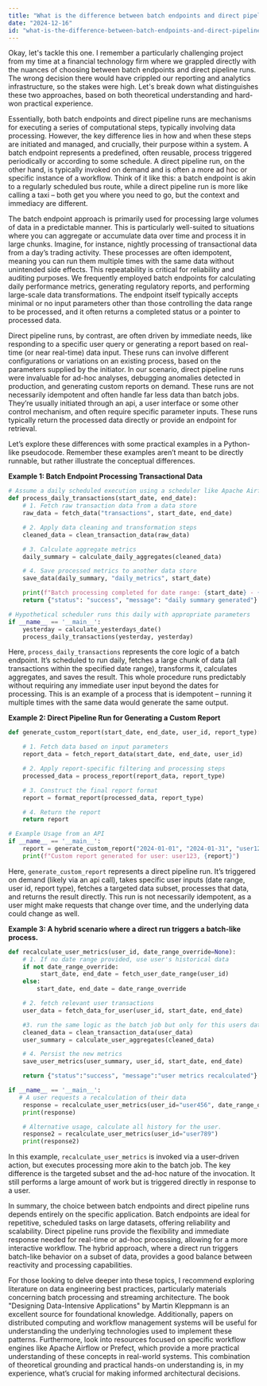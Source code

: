 ```yaml
---
title: "What is the difference between batch endpoints and direct pipeline runs?"
date: "2024-12-16"
id: "what-is-the-difference-between-batch-endpoints-and-direct-pipeline-runs"
---
```


Okay, let's tackle this one. I remember a particularly challenging project from my time at a financial technology firm where we grappled directly with the nuances of choosing between batch endpoints and direct pipeline runs. The wrong decision there would have crippled our reporting and analytics infrastructure, so the stakes were high. Let's break down what distinguishes these two approaches, based on both theoretical understanding and hard-won practical experience.

Essentially, both batch endpoints and direct pipeline runs are mechanisms for executing a series of computational steps, typically involving data processing. However, the key difference lies in how and when these steps are initiated and managed, and crucially, their purpose within a system. A batch endpoint represents a predefined, often reusable, process triggered periodically or according to some schedule. A direct pipeline run, on the other hand, is typically invoked on demand and is often a more ad hoc or specific instance of a workflow. Think of it like this: a batch endpoint is akin to a regularly scheduled bus route, while a direct pipeline run is more like calling a taxi – both get you where you need to go, but the context and immediacy are different.

The batch endpoint approach is primarily used for processing large volumes of data in a predictable manner. This is particularly well-suited to situations where you can aggregate or accumulate data over time and process it in large chunks. Imagine, for instance, nightly processing of transactional data from a day’s trading activity. These processes are often idempotent, meaning you can run them multiple times with the same data without unintended side effects. This repeatability is critical for reliability and auditing purposes. We frequently employed batch endpoints for calculating daily performance metrics, generating regulatory reports, and performing large-scale data transformations. The endpoint itself typically accepts minimal or no input parameters other than those controlling the data range to be processed, and it often returns a completed status or a pointer to processed data.

Direct pipeline runs, by contrast, are often driven by immediate needs, like responding to a specific user query or generating a report based on real-time (or near real-time) data input. These runs can involve different configurations or variations on an existing process, based on the parameters supplied by the initiator. In our scenario, direct pipeline runs were invaluable for ad-hoc analyses, debugging anomalies detected in production, and generating custom reports on demand. These runs are not necessarily idempotent and often handle far less data than batch jobs. They’re usually initiated through an api, a user interface or some other control mechanism, and often require specific parameter inputs. These runs typically return the processed data directly or provide an endpoint for retrieval.

Let’s explore these differences with some practical examples in a Python-like pseudocode. Remember these examples aren’t meant to be directly runnable, but rather illustrate the conceptual differences.

**Example 1: Batch Endpoint Processing Transactional Data**

```python
# Assume a daily scheduled execution using a scheduler like Apache Airflow
def process_daily_transactions(start_date, end_date):
    # 1. Fetch raw transaction data from a data store
    raw_data = fetch_data("transactions", start_date, end_date)

    # 2. Apply data cleaning and transformation steps
    cleaned_data = clean_transaction_data(raw_data)

    # 3. Calculate aggregate metrics
    daily_summary = calculate_daily_aggregates(cleaned_data)

    # 4. Save processed metrics to another data store
    save_data(daily_summary, "daily_metrics", start_date)

    print(f"Batch processing completed for date range: {start_date} - {end_date}")
    return {"status": "success", "message": "daily summary generated"}

# Hypothetical scheduler runs this daily with appropriate parameters
if __name__ == '__main__':
    yesterday = calculate_yesterdays_date()
    process_daily_transactions(yesterday, yesterday)
```

Here, `process_daily_transactions` represents the core logic of a batch endpoint. It’s scheduled to run daily, fetches a large chunk of data (all transactions within the specified date range), transforms it, calculates aggregates, and saves the result. This whole procedure runs predictably without requiring any immediate user input beyond the dates for processing. This is an example of a process that is idempotent – running it multiple times with the same data would generate the same output.

**Example 2: Direct Pipeline Run for Generating a Custom Report**

```python
def generate_custom_report(start_date, end_date, user_id, report_type):

    # 1. Fetch data based on input parameters
    report_data = fetch_report_data(start_date, end_date, user_id)

    # 2. Apply report-specific filtering and processing steps
    processed_data = process_report(report_data, report_type)

    # 3. Construct the final report format
    report = format_report(processed_data, report_type)

    # 4. Return the report
    return report

# Example Usage from an API
if __name__ == '__main__':
    report = generate_custom_report("2024-01-01", "2024-01-31", "user123", "account_summary")
    print(f"Custom report generated for user: user123, {report}")
```

Here, `generate_custom_report` represents a direct pipeline run. It’s triggered on demand (likely via an api call), takes specific user inputs (date range, user id, report type), fetches a targeted data subset, processes that data, and returns the result directly. This run is not necessarily idempotent, as a user might make requests that change over time, and the underlying data could change as well.

**Example 3: A hybrid scenario where a direct run triggers a batch-like process.**

```python
def recalculate_user_metrics(user_id, date_range_override=None):
    # 1. If no date range provided, use user's historical data
    if not date_range_override:
         start_date, end_date = fetch_user_date_range(user_id)
    else:
        start_date, end_date = date_range_override

    # 2. fetch relevant user transactions
    user_data = fetch_data_for_user(user_id, start_date, end_date)

    #3. run the same logic as the batch job but only for this users data
    cleaned_data = clean_transaction_data(user_data)
    user_summary = calculate_user_aggregates(cleaned_data)

    # 4. Persist the new metrics
    save_user_metrics(user_summary, user_id, start_date, end_date)

    return {"status":"success", "message":"user metrics recalculated"}

if __name__ == '__main__':
   # A user requests a recalculation of their data
    response = recalculate_user_metrics(user_id="user456", date_range_override=["2023-01-01", "2023-12-31"])
    print(response)

    # Alternative usage, calculate all history for the user.
    response2 = recalculate_user_metrics(user_id="user789")
    print(response2)
```

In this example, `recalculate_user_metrics` is invoked via a user-driven action, but executes processing more akin to the batch job. The key difference is the targeted subset and the ad-hoc nature of the invocation. It still performs a large amount of work but is triggered directly in response to a user.

In summary, the choice between batch endpoints and direct pipeline runs depends entirely on the specific application. Batch endpoints are ideal for repetitive, scheduled tasks on large datasets, offering reliability and scalability. Direct pipeline runs provide the flexibility and immediate response needed for real-time or ad-hoc processing, allowing for a more interactive workflow. The hybrid approach, where a direct run triggers batch-like behavior on a subset of data, provides a good balance between reactivity and processing capabilities.

For those looking to delve deeper into these topics, I recommend exploring literature on data engineering best practices, particularly materials concerning batch processing and streaming architecture. The book "Designing Data-Intensive Applications" by Martin Kleppmann is an excellent source for foundational knowledge. Additionally, papers on distributed computing and workflow management systems will be useful for understanding the underlying technologies used to implement these patterns. Furthermore, look into resources focused on specific workflow engines like Apache Airflow or Prefect, which provide a more practical understanding of these concepts in real-world systems. This combination of theoretical grounding and practical hands-on understanding is, in my experience, what’s crucial for making informed architectural decisions.
